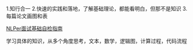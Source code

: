 1.知行合一
2.快速的实践和落地，了解基础理论，都能看明白，但那不是知识
3.每篇论文画图和表

[NLPer面试基础自检指南](https://mp.weixin.qq.com/s?__biz=MzAxMjc3MjkyMg==&mid=2648397077&idx=1&sn=61129dbfad3d01c7a1343d0be07c4eee&chksm=83834640b4f4cf564a90d6e868e4f0f8739541e6c1b2567fe23806520d52b7bd5627645868f4&scene=126&&sessionid=1664712280#rd)





学习具体的知识，从多个角度思考，文本，数学，逻辑图，计算过程，代码流程